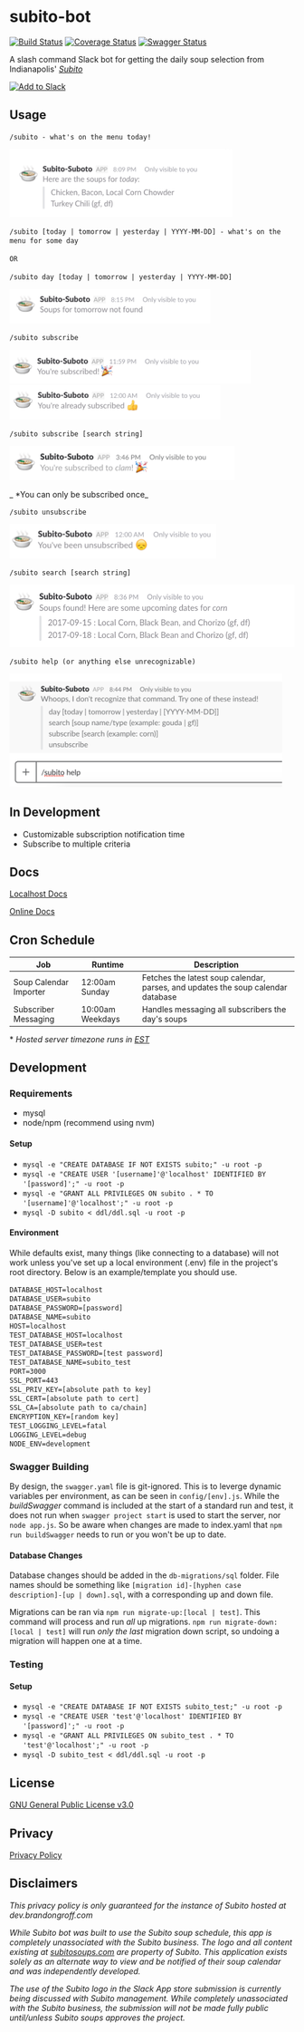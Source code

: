 # subito-bot
[![Build Status](https://travis-ci.org/EPICmynamesBG/subito-bot.svg?branch=master)](https://travis-ci.org/EPICmynamesBG/subito-bot)
[![Coverage Status](https://coveralls.io/repos/github/EPICmynamesBG/subito-bot/badge.svg?branch=master)](https://coveralls.io/github/EPICmynamesBG/subito-bot?branch=master)
[![Swagger Status](http://online.swagger.io/validator?url=https://dev.brandongroff.com:8443/api-docs)](http://online.swagger.io/validator?url=https://dev.brandongroff.com:8443/api-docs)


A slash command Slack bot for getting the daily soup selection from Indianapolis' [_Subito_](http://www.subitosoups.com/)

<a href="https://slack.com/oauth/authorize?client_id=19000326018.274092194038&scope=commands,chat:write:bot,bot,team:read"><img alt="Add to Slack" height="40" width="139" src="https://platform.slack-edge.com/img/add_to_slack.png" srcset="https://platform.slack-edge.com/img/add_to_slack.png 1x, https://platform.slack-edge.com/img/add_to_slack@2x.png 2x" /></a>

## Usage
```text
/subito - what's on the menu today!
```
<img src="./assets/screenshots/screenshot_1.png" height="120" alt="screenshot_1" />

```text
/subito [today | tomorrow | yesterday | YYYY-MM-DD] - what's on the menu for some day

OR

/subito day [today | tomorrow | yesterday | YYYY-MM-DD]
```
<img src="./assets/screenshots/screenshot_2.png" height="60" alt="screenshot_2" />

```text
/subito subscribe
```
<img src="./assets/screenshots/subscribe_1.png" height="60" alt="subscribe_1" />
<img src="./assets/screenshots/subscribe_2.png" height="60" alt="subscribe_2" />


```text
/subito subscribe [search string]
```
<img src="./assets/screenshots/subscribe_3.png" height="60" alt="subscribe_3" />

_ *You can only be subscribed once_


```text
/subito unsubscribe
```
<img src="./assets/screenshots/unsubscribe.png" height="60" alt="unsubscribe" />

```text
/subito search [search string]
```
<img src="./assets/screenshots/search.png" height="110" alt="search" />

```text
/subito help (or anything else unrecognizable)
```

<img src="./assets/screenshots/help.png" height="200" alt="search" />

## In Development

- Customizable subscription notification time
- Subscribe to multiple criteria

## Docs

[Localhost Docs](http://localhost:3000/docs)

[Online Docs](https://dev.brandongroff.com:8443/docs)

## Cron Schedule

|         Job            |  Runtime         |    Description                                                                   |
|------------------------|------------------|----------------------------------------------------------------------------------|
| Soup Calendar Importer | 12:00am Sunday   | Fetches the latest soup calendar, parses, and updates the soup calendar database |
| Subscriber Messaging   | 10:00am Weekdays | Handles messaging all subscribers the day's soups                                |

\* _Hosted server timezone runs in [EST](https://time.is/EST)_

## Development

### Requirements

 - mysql
 - node/npm (recommend using nvm)

#### Setup

- `mysql -e "CREATE DATABASE IF NOT EXISTS subito;" -u root -p`
- `mysql -e "CREATE USER '[username]'@'localhost' IDENTIFIED BY '[password]';" -u root -p`
- `mysql -e "GRANT ALL PRIVILEGES ON subito . * TO '[username]'@'localhost';" -u root -p`
- `mysql -D subito < ddl/ddl.sql -u root -p`

#### Environment

While defaults exist, many things (like connecting to a database) will not work unless
you've set up a local environment (.env) file in the project's root directory. Below is an
example/template you should use.
```text
DATABASE_HOST=localhost
DATABASE_USER=subito
DATABASE_PASSWORD=[password]
DATABASE_NAME=subito
HOST=localhost
TEST_DATABASE_HOST=localhost
TEST_DATABASE_USER=test
TEST_DATABASE_PASSWORD=[test password]
TEST_DATABASE_NAME=subito_test
PORT=3000
SSL_PORT=443
SSL_PRIV_KEY=[absolute path to key]
SSL_CERT=[absolute path to cert]
SSL_CA=[absolute path to ca/chain]
ENCRYPTION_KEY=[random key]
TEST_LOGGING_LEVEL=fatal
LOGGING_LEVEL=debug
NODE_ENV=development
```

### Swagger Building

By design, the `swagger.yaml` file is git-ignored. This is to leverge dynamic variables per environment, as can be seen in `config/[env].js`. While the _buildSwagger_ command is included at the start of a standard run and test, it does not run when `swagger project start` is used to start the server, nor `node app.js`. So be aware when changes are made to index.yaml that `npm run buildSwagger` needs to run or you won't be up to date.

#### Database Changes

Database changes should be added in the `db-migrations/sql` folder. File names should be something like `[migration id]-[hyphen case description]-[up | down].sql`, with a corresponding up and down file.

Migrations can be ran via `npm run migrate-up:[local | test]`. This command will process and run _all_ up migrations.
`npm run migrate-down:[local | test]` will run _only the last_ migration down script, so undoing a migration will happen one at a time.

### Testing

#### Setup

- `mysql -e "CREATE DATABASE IF NOT EXISTS subito_test;" -u root -p`
- `mysql -e "CREATE USER 'test'@'localhost' IDENTIFIED BY '[password]';" -u root -p`
- `mysql -e "GRANT ALL PRIVILEGES ON subito_test . * TO 'test'@'localhost';" -u root -p`
- `mysql -D subito_test < ddl/ddl.sql -u root -p`

## License

[GNU General Public License v3.0](http://www.gnu.org/licenses/gpl-3.0.txt)

## Privacy

<a href="https://github.com/EPICmynamesBG/subito-bot/blob/master/PRIVACY">Privacy Policy</a>


## Disclaimers

_This privacy policy is only guaranteed for the instance of Subito hosted at dev.brandongroff.com_

_While Subito bot was built to use the Subito soup schedule, this app is completely
unassociated with the Subito business. The logo and all content existing at [subitosoups.com](http://www.subitosoups.com/)
are property of Subito. This application exists solely as an alternate way to view and be notified
of their soup calendar and was independently developed._

_The use of the Subito logo in the Slack App store submission is currently being discussed with
Subito management. While completely unassociated with the Subito business, the submission will not
be made fully public until/unless Subito soups approves the project._
